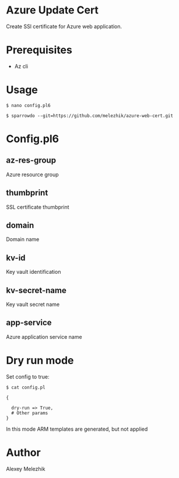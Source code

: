 # Azure Update Cert

Create SSl certificate for Azure web application.

# Prerequisites

* Az cli

# Usage

    $ nano config.pl6

    $ sparrowdo --git=https://github.com/melezhik/azure-web-cert.git

# Config.pl6

## az-res-group

Azure resource group

## thumbprint

SSL certificate thumbprint

## domain

Domain name

## kv-id

Key vault identification

## kv-secret-name

Key vault secret name

## app-service

Azure application service name


# Dry run mode

Set config<dry-run> to true:

    $ cat config.pl  

    {

      dry-run => True,
      # Other params
    }

In this mode ARM templates are generated, but not applied

# Author

Alexey Melezhik
